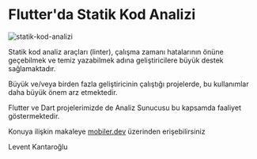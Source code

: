 # Flutter'da Statik Kod Analizi

![statik-kod-analizi](https://user-images.githubusercontent.com/46875013/118243886-9fe42800-b4a7-11eb-8df2-3a92030f9d12.png)


Statik kod analiz araçları (linter), çalışma zamanı hatalarının önüne geçebilmek ve temiz yazabilmek adına geliştiricilere büyük destek sağlamaktadır. 

Büyük ve/veya birden fazla geliştiricinin çalıştığı projelerde, bu kullanımlar daha büyük önem arz etmektedir.

Flutter ve Dart projelerimizde de Analiz Sunucusu bu kapsamda faaliyet göstermektedir.

Konuya ilişkin makaleye [mobiler.dev](https://www.mobiler.dev/post/flutter-da-statik-kod-analizi) üzerinden erişebilirsiniz 



Levent Kantaroğlu


